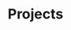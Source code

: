 ---
layout: gallery
title: Projects
permalink: /projects/
redirect_from: /portfolio/
projects:
    - image_path: https://github.com/samclane/LIFX-Control-Panel/raw/master/res/screenshot.png
      title: LIFX-Control-Panel
      link: https://github.com/samclane/LIFX-Control-Panel
    - image_path: https://github.com/samclane/Discordia/raw/master/screenshots/screen1.png
      title: Discordia
      link: https://github.com/samclane/Discordia
    - image_path: https://github.com/samclane/Perlin_Noise/raw/master/animation.gif?raw=true
      title: Perlin Noise
      link: https://github.com/samclane/Perlin_Noise
    - image_path: /images/mycroft-ai/mycroft_logo.png
      title: LIFX-Mycroft
      link: https://github.com/samclane/lifx-mycroft
    - image_path: https://github.com/samclane/daylio-analysis/raw/master/res/bokeh_screenshot.png
      title: Daylio Data Analysis
      link: https://github.com/samclane/daylio-analysis
    - image_path: https://camo.githubusercontent.com/e873a644c0ff11d111161a0f044e834841576580/68747470733a2f2f692e696d6775722e636f6d2f4e455346324b4d2e676966
      title: DesktopBuddy
      link: https://github.com/samclane/DesktopBuddy
    - image_path: /images/social-graph/graph.png
      title: Discord Social Graph
      link: https://github.com/samclane/SocialGraphWebapp
    - image_path: https://github.com/samclane/DiscordMud/raw/master/screenshots/4.png
      title: Discord MUD
      link: https://github.com/samclane/DiscordMud
    - image_path: https://github.com/samclane/gTTS-Demo/raw/master/hello/static/screenshot.png
      title: gTTS Demo
      link: https://stormy-earth-56044.herokuapp.com/
    - image_path: https://camo.githubusercontent.com/12adf4288357d03a1a0379e343dbbf0d842c71ef/68747470733a2f2f696d6775722e636f6d2f705931575546582e706e67
      title: Snake-Cogs
      link: https://github.com/samclane/Snake-Cogs
    - image_path: https://camo.githubusercontent.com/3abf96f19f64139cff2c1feee8f954e8d26abcf9/68747470733a2f2f696d672e796f75747562652e636f6d2f76692f585039792d6f4c732d39492f302e6a7067
      title: SoundDisplay
      link: https://github.com/samclane/SoundDisplay
    - image_path: /images/mycroft-ai/mycroft_logo.png
      title: HomeSeer-MyCroft
      link: https://github.com/samclane/homeseer-mycroft
    - image_path: https://img.itch.zone/aW1hZ2UvMTA0MTc4NS81OTUwNzg0LnBuZw==/347x500/FZIflX.png
      title: TopDownPrototype
      link: https://samclane.itch.io/topdownprototype
    - image_path: https://img.itch.zone/aW1hZ2UvMTYwNzY3MC85NjU3Nzc2LnBuZw==/347x500/7HYfHy.png
      title: Infinishoot
      link: https://samclane.itch.io/infinishoot
    - image_path: https://img.itch.zone/aW1hZ2UvMTY2MjMxNi85Nzg5MDQyLnBuZw==/347x500/mSnN69.png
      title: Primordius
      link: https://samclane.itch.io/primordius
    - image_path: https://storage.googleapis.com/production-thangs-public/uploads/attachments/82364099-cf15-429a-8ba1-ac3171f2dec7/IMG_20220923_051937.jpg
      title: Smart Gas Sensor
      link: https://github.com/samclane/GasSensor
---